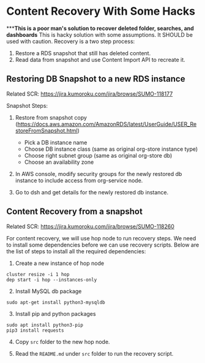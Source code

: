 # Content Recovery With Some Hacks
*****This is a poor man's solution to recover deleted folder, searches, and dashboards**
This is hacky solution with some assumptions. It SHOULD be used with caution. Recovery is a two step process:
1. Restore a RDS snapshot that still has deleted content.
2. Read data from snapshot and use Content Import API to recreate it.


## Restoring DB Snapshot to a new RDS instance
Related SCR: https://jira.kumoroku.com/jira/browse/SUMO-118177

Snapshot Steps:
1. Restore from snapshot copy (https://docs.aws.amazon.com/AmazonRDS/latest/UserGuide/USER_RestoreFromSnapshot.html)
   - Pick a DB instance name
   - Choose DB instance class (same as original org-store instance type)
   - Choose right subnet group (same as original org-store db)
   - Choose an availability zone

2. In AWS console, modify security groups for the newly restored db instance to include access from org-service node.

3. Go to dsh and get details for the newly restored db instance.


## Content Recovery from a snapshot
Related SCR: https://jira.kumoroku.com/jira/browse/SUMO-118260

For content recovery, we will use hop node to run recovery steps. We need to install some dependencies before we can
use recovery scripts. Below are the list of steps to install all the required dependencies:

1. Create a new instance of hop node
```
cluster resize -i 1 hop
dep start -i hop --instances-only
```

2. Install MySQL db package
```
sudo apt-get install python3-mysqldb
```

3. Install pip and python packages
```
sudo apt install python3-pip
pip3 install requests
```

4. Copy `src` folder to the new hop node.

5. Read the `README.md` under `src` folder to run the recovery script.

